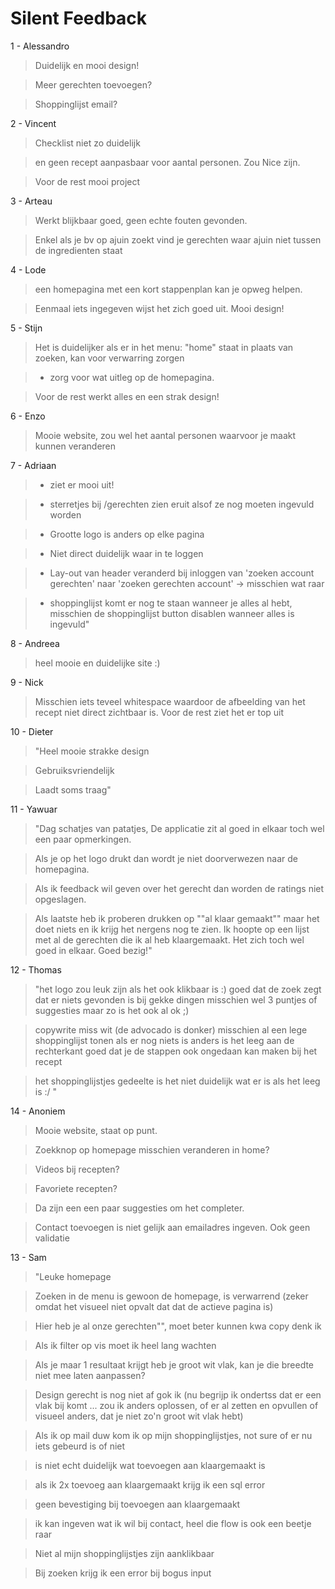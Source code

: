 # Silent Feedback

1 - Alessandro

> Duidelijk en mooi design!

> Meer gerechten toevoegen?

> Shoppinglijst email?

2 - Vincent

> Checklist niet zo duidelijk

> en geen recept aanpasbaar voor aantal personen. Zou Nice zijn.

> Voor de rest mooi project

3 - Arteau

> Werkt blijkbaar goed, geen echte fouten gevonden.

> Enkel als je bv op ajuin zoekt vind je gerechten waar ajuin niet tussen de ingredienten staat

4 - Lode

> een homepagina met een kort stappenplan kan je opweg helpen.

> Eenmaal iets ingegeven wijst het zich goed uit. Mooi design!

5 - Stijn

> Het is duidelijker als er in het menu: "home" staat in plaats van zoeken, kan voor verwarring zorgen

> - zorg voor wat uitleg op de homepagina.

> Voor de rest werkt alles en een strak design!

6 - Enzo

> Mooie website, zou wel het aantal personen waarvoor je maakt kunnen veranderen

7 - Adriaan

> - ziet er mooi uit!

> - sterretjes bij /gerechten zien eruit alsof ze nog moeten ingevuld worden

> - Grootte logo is anders op elke pagina

> - Niet direct duidelijk waar in te loggen

> - Lay-out van header veranderd bij inloggen van 'zoeken account gerechten' naar 'zoeken gerechten account' -> misschien wat raar

> - shoppinglijst komt er nog te staan wanneer je alles al hebt, misschien de shoppinglijst button disablen wanneer alles is ingevuld"

8 - Andreea

> heel mooie en duidelijke site :)

9 - Nick

> Misschien iets teveel whitespace waardoor de afbeelding van het recept niet direct zichtbaar is. Voor de rest ziet het er top uit

10 - Dieter

> "Heel mooie strakke design

> Gebruiksvriendelijk

> Laadt soms traag"

11 - Yawuar

> "Dag schatjes van patatjes, De applicatie zit al goed in elkaar toch wel een paar opmerkingen.

> Als je op het logo drukt dan wordt je niet doorverwezen naar de homepagina.

> Als ik feedback wil geven over het gerecht dan worden de ratings niet opgeslagen.

> Als laatste heb ik proberen drukken op ""al klaar gemaakt"" maar het doet niets en ik krijg het nergens nog te zien. Ik hoopte op een lijst met al de gerechten die ik al heb klaargemaakt. Het zich toch wel goed in elkaar. Goed bezig!"

12 - Thomas

> "het logo zou leuk zijn als het ook klikbaar is :) goed dat de zoek zegt dat er niets gevonden is bij gekke dingen misschien wel 3 puntjes of suggesties maar zo is het ook al ok ;)

> copywrite miss wit (de advocado is donker) misschien al een lege shoppinglijst tonen als er nog niets is anders is het leeg aan de rechterkant goed dat je de stappen ook ongedaan kan maken bij het recept

> het shoppinglijstjes gedeelte is het niet duidelijk wat er is als het leeg is :/ "

14 - Anoniem

> Mooie website, staat op punt.

> Zoekknop op homepage misschien veranderen in home?

> Videos bij recepten?

> Favoriete recepten?

> Da zijn een een paar suggesties om het completer.

> Contact toevoegen is niet gelijk aan emailadres ingeven. Ook geen validatie

13 - Sam

> "Leuke homepage

> Zoeken in de menu is gewoon de homepage, is verwarrend (zeker omdat het visueel niet opvalt dat dat de actieve pagina is)

> Hier heb je al onze gerechten"", moet beter kunnen kwa copy denk ik

> Als ik filter op vis moet ik heel lang wachten

> Als je maar 1 resultaat krijgt heb je groot wit vlak, kan je die breedte niet mee laten aanpassen?

> Design gerecht is nog niet af gok ik (nu begrijp ik ondertss dat er een vlak bij komt ... zou ik anders oplossen, of er al zetten en opvullen of visueel anders, dat je niet zo'n groot wit vlak hebt)

> Als ik op mail duw kom ik op mijn shoppinglijstjes, not sure of er nu iets gebeurd is of niet

> is niet echt duidelijk wat toevoegen aan klaargemaakt is

> als ik 2x toevoeg aan klaargemaakt krijg ik een sql error

> geen bevestiging bij toevoegen aan klaargemaakt

> ik kan ingeven wat ik wil bij contact, heel die flow is ook een beetje raar

> Niet al mijn shoppinglijstjes zijn aanklikbaar

> Bij zoeken krijg ik een error bij bogus input
